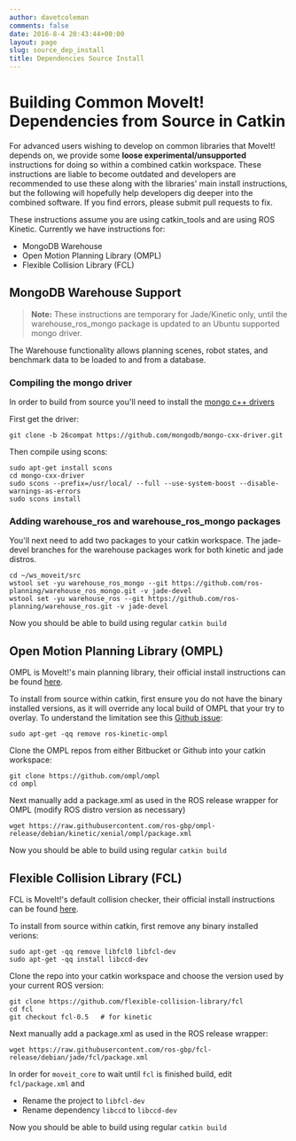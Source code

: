 ```yaml
---
author: davetcoleman
comments: false
date: 2016-8-4 20:43:44+00:00
layout: page
slug: source_dep_install
title: Dependencies Source Install
---
```


# Building Common MoveIt! Dependencies from Source in Catkin

For advanced users wishing to develop on common libraries that MoveIt! depends on, we provide some **loose experimental/unsupported** instructions for doing so within a combined catkin workspace. These instructions are liable to become outdated and developers are recommended to use these along with the libraries' main install instructions, but the following will hopefully help developers dig deeper into the combined software. If you find errors, please submit pull requests to fix.

These instructions assume you are using catkin_tools and are using ROS Kinetic. Currently we have instructions for:

- MongoDB Warehouse
- Open Motion Planning Library (OMPL)
- Flexible Collision Library (FCL)

## MongoDB Warehouse Support

> **Note:** These instructions are temporary for Jade/Kinetic only, until the warehouse_ros_mongo package is updated to an Ubuntu supported mongo driver.

The Warehouse functionality allows planning scenes, robot states, and benchmark data to be loaded to and from a database.

### Compiling the mongo driver

In order to build from source you'll need to install the [mongo c++ drivers](https://github.com/mongodb/mongo-cxx-driver/wiki/Download-and-Compile-the-Legacy-Driver)

First get the driver:

```
git clone -b 26compat https://github.com/mongodb/mongo-cxx-driver.git
```

Then compile using scons:

```
sudo apt-get install scons
cd mongo-cxx-driver
sudo scons --prefix=/usr/local/ --full --use-system-boost --disable-warnings-as-errors
sudo scons install
```

### Adding warehouse_ros and warehouse_ros_mongo packages

You'll next need to add two packages to your catkin workspace. The jade-devel branches for the warehouse packages work for both kinetic and jade distros.

```
cd ~/ws_moveit/src
wstool set -yu warehouse_ros_mongo --git https://github.com/ros-planning/warehouse_ros_mongo.git -v jade-devel
wstool set -yu warehouse_ros --git https://github.com/ros-planning/warehouse_ros.git -v jade-devel
```

Now you should be able to build using regular ``catkin build``

## Open Motion Planning Library (OMPL)

OMPL is MoveIt!'s main planning library, their official install instructions can be found [here](http://ompl.kavrakilab.org/installation.html).

To install from source within catkin, first ensure you do not have the binary installed versions, as it will override any local build of OMPL that your try to overlay. To understand the limitation see this [Github issue](https://github.com/ros-planning/moveit/issues/169#issuecomment-242849008):

    sudo apt-get -qq remove ros-kinetic-ompl

Clone the OMPL repos from either Bitbucket or Github into your catkin workspace:

    git clone https://github.com/ompl/ompl
    cd ompl

Next manually add a package.xml as used in the ROS release wrapper for OMPL (modify ROS distro version as necessary)

    wget https://raw.githubusercontent.com/ros-gbp/ompl-release/debian/kinetic/xenial/ompl/package.xml

Now you should be able to build using regular ``catkin build``

## Flexible Collision Library (FCL)

FCL is MoveIt!'s default collision checker, their official install instructions can be found [here](https://github.com/flexible-collision-library/fcl).

To install from source within catkin, first remove any binary installed verions:

    sudo apt-get -qq remove libfcl0 libfcl-dev
    sudo apt-get -qq install libccd-dev

Clone the repo into your catkin workspace and choose the version used by your current ROS version:

    git clone https://github.com/flexible-collision-library/fcl
    cd fcl
    git checkout fcl-0.5   # for kinetic

Next manually add a package.xml as used in the ROS release wrapper:

    wget https://raw.githubusercontent.com/ros-gbp/fcl-release/debian/jade/fcl/package.xml

In order for ``moveit_core`` to wait until ``fcl`` is finished build, edit ``fcl/package.xml`` and
 - Rename the project to ``libfcl-dev``
 - Rename dependency ``libccd`` to ``libccd-dev``

Now you should be able to build using regular ``catkin build``
